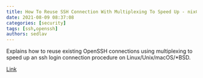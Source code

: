 ```yaml
---
title: How To Reuse SSH Connection With Multiplexing To Speed Up - nixCraft
date: 2021-08-09 08:37:08
categories: [security]
tags: [ssh,openssh]
authors: sedlav
---
```


Explains how to reuse existing OpenSSH connections using multiplexing to speed up an ssh login connection procedure on Linux/Unix/macOS/\*BSD.

[Link](https://www.cyberciti.biz/faq/linux-unix-reuse-openssh-connection/)
